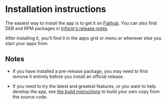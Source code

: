 # Installation instructions

The easiest way to install the app is to get it on [Flathub][1].
You can also find DEB and RPM packages in [Inform's release notes][2].

[1]: https://flathub.org/apps/com.inform7.IDE
[2]: https://github.com/ganelson/inform/releases/tag/v10.1.2

After installing it, you'll find it in the apps grid or menu or wherever
else you start your apps from.

## Notes

* If you have installed a pre-release package, you may need to first
  remove it entirely before you install an official release.

* If you need to try the latest and greatest features, or you want to
  help develop the app, see [the build instructions](./BUILD.md) to
  build your own copy from the source code.
